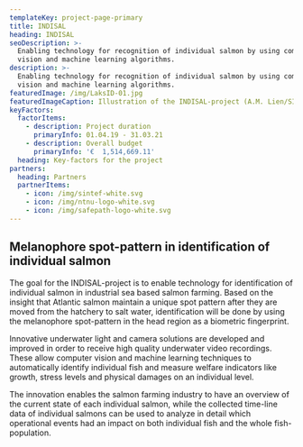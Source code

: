 ```yaml
---
templateKey: project-page-primary
title: INDISAL
heading: INDISAL
seoDescription: >-
  Enabling technology for recognition of individual salmon by using computer
  vision and machine learning algorithms. 
description: >-
  Enabling technology for recognition of individual salmon by using computer
  vision and machine learning algorithms. 
featuredImage: /img/LaksID-01.jpg
featuredImageCaption: Illustration of the INDISAL-project (A.M. Lien/SINTEF Ocean)
keyFactors:
  factorItems:
    - description: Project duration
      primaryInfo: 01.04.19 - 31.03.21
    - description: Overall budget
      primaryInfo: '€  1,514,669.11'
  heading: Key-factors for the project
partners:
  heading: Partners
  partnerItems:
    - icon: /img/sintef-white.svg
    - icon: /img/ntnu-logo-white.svg
    - icon: /img/safepath-logo-white.svg
---
```


## Melanophore spot-pattern in identification of individual salmon

The goal for the INDISAL-project is to enable technology for identification of individual salmon in industrial sea based salmon farming. Based on the insight that Atlantic salmon maintain a unique spot pattern after they are moved from the hatchery to salt water, identification will be done by using the melanophore spot-pattern in the head region as a biometric fingerprint.

Innovative underwater light and camera solutions are developed and improved in order to receive high quality underwater video recordings. These allow computer vision and machine learning techniques to automatically identify individual fish and measure welfare indicators like growth, stress levels and physical damages on an individual level.

The innovation enables the salmon farming industry to have an overview of the current state of each individual salmon, while the collected time-line data of individual salmons can be used to analyze in detail which operational events had an impact on both individual fish and the whole fish-population.
